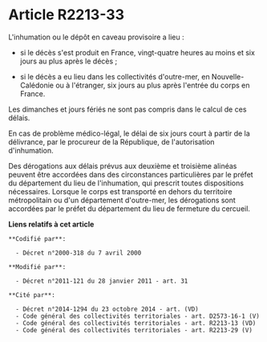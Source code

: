 # Article R2213-33

L'inhumation ou le dépôt en caveau provisoire a lieu :

- si le décès s'est produit en France, vingt-quatre heures au moins et six jours au plus après le décès ;

- si le décès a eu lieu dans les collectivités d'outre-mer, en Nouvelle-Calédonie ou à l'étranger, six jours au plus après
l'entrée du corps en France.

Les dimanches et jours fériés ne sont pas compris dans le calcul de ces délais.

En cas de problème médico-légal, le délai de six jours court à partir de la délivrance, par le procureur de la République, de
l'autorisation d'inhumation. 

Des dérogations aux délais prévus aux deuxième et troisième alinéas peuvent être accordées dans des circonstances
particulières par le préfet du département du lieu de l'inhumation, qui prescrit toutes dispositions nécessaires. Lorsque le
corps est transporté en dehors du territoire métropolitain ou d'un département d'outre-mer, les dérogations sont accordées
par le préfet du département du lieu de fermeture du cercueil.

**Liens relatifs à cet article**

	**Codifié par**:

	  - Décret n°2000-318 du 7 avril 2000

	**Modifié par**:

	  - Décret n°2011-121 du 28 janvier 2011 - art. 31

	**Cité par**:

	  - Décret n°2014-1294 du 23 octobre 2014 - art. (VD)
	  - Code général des collectivités territoriales - art. D2573-16-1 (V)
	  - Code général des collectivités territoriales - art. R2213-13 (VD)
	  - Code général des collectivités territoriales - art. R2213-29 (V)
